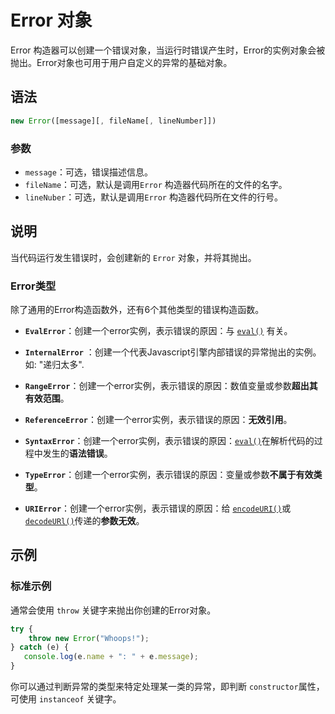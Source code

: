 # Error 对象

Error 构造器可以创建一个错误对象，当运行时错误产生时，Error的实例对象会被抛出。Error对象也可用于用户自定义的异常的基础对象。

## 语法

```javascript
new Error([message][, fileName[, lineNumber]])
```

### 参数

- `message`：可选，错误描述信息。
- `fileName`：可选，默认是调用`Error` 构造器代码所在的文件的名字。
- `lineNuber`：可选，默认是调用`Error` 构造器代码所在文件的行号。

## 说明

当代码运行发生错误时，会创建新的 `Error` 对象，并将其抛出。

### Error类型

除了通用的Error构造函数外，还有6个其他类型的错误构造函数。

- **`EvalError`**：创建一个error实例，表示错误的原因：与 [`eval()`](https://developer.mozilla.org/zh-CN/docs/Web/JavaScript/Reference/Global_Objects/eval) 有关。
- **`InternalError`** ：创建一个代表Javascript引擎内部错误的异常抛出的实例。 如: "递归太多".


- **`RangeError`**：创建一个error实例，表示错误的原因：数值变量或参数**超出其有效范围**。


- **`ReferenceError`**：创建一个error实例，表示错误的原因：**无效引用**。


- **`SyntaxError`**：创建一个error实例，表示错误的原因：[`eval()`](https://developer.mozilla.org/zh-CN/docs/Web/JavaScript/Reference/Global_Objects/eval)在解析代码的过程中发生的**语法错误**。


- **`TypeError`**：创建一个error实例，表示错误的原因：变量或参数**不属于有效类型**。


- **`URIError`**：创建一个error实例，表示错误的原因：给 [`encodeURI()`](https://developer.mozilla.org/zh-CN/docs/Web/JavaScript/Reference/Global_Objects/encodeURI)或  [`decodeURl()`](https://developer.mozilla.org/zh-CN/docs/Web/JavaScript/Reference/Global_Objects/decodeURI)传递的**参数无效**。

## 示例

### 标准示例

通常会使用 `throw` 关键字来抛出你创建的Error对象。

```javascript
try {
    throw new Error("Whoops!");
} catch (e) {
   console.log(e.name + ": " + e.message); 
}
```

你可以通过判断异常的类型来特定处理某一类的异常，即判断 `constructor`属性，可使用 `instanceof` 关键字。
